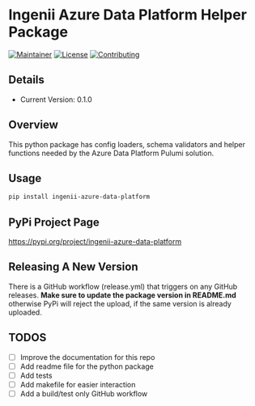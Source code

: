 # Ingenii Azure Data Platform Helper Package

[![Maintainer](https://img.shields.io/badge/maintainer%20-ingenii-orange?style=flat)](https://ingenii.dev/)
[![License](https://img.shields.io/badge/license%20-MPL2.0-orange?style=flat)](https://github.com/ingenii-solutions/azure-data-platform-python-package/blob/main/LICENSE)
[![Contributing](https://img.shields.io/badge/howto%20-contribute-blue?style=flat)](https://github.com/ingenii-solutions/azure-data-platform-python-package/blob/main/CONTRIBUTING.md)

## Details

- Current Version: 0.1.0

## Overview

This python package has config loaders, schema validators and helper functions needed by the Azure Data Platform Pulumi solution.

## Usage

```bash
pip install ingenii-azure-data-platform
```

## PyPi Project Page

https://pypi.org/project/ingenii-azure-data-platform

## Releasing A New Version

There is a GitHub workflow (release.yml) that triggers on any GitHub releases.
**Make sure to update the package version in README.md** otherwise PyPi will reject the upload, if the same version is already uploaded.

## TODOS

- [ ] Improve the documentation for this repo
- [ ] Add readme file for the python package
- [ ] Add tests
- [ ] Add makefile for easier interaction
- [ ] Add a build/test only GitHub workflow
